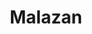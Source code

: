 ---
title: Malazan
crosslinks:
- Fantasy
- PS4
- PowerMetal
- pics
- respectthreads
- Serendipity
- LifeProTips
---